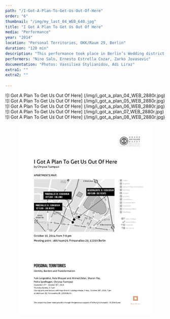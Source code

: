 ```yaml
---
path: "/I-Got-A-Plan-To-Get-Us-Out-Of-Here"
order: "6"
thumbnail: "/img/my_last_04_WEB_640.jpg"
title: "I Got A Plan To Get Us Out Of Here"
media: "Performance"
year: "2014"
location: "Personal Territories, OKK/Raum 29, Berlin"
duration: "120 min"
description: "This performance took place in Berlin’s Wedding district. I asked local residents to take part as households in the creation of a short musical composition. The outcome would be presented at their home, to an invited audience. An experienced vocalist was to reside with each one of the three families for two weeks, with the intention of being guided by its members in creating a piece together. The groups read F. Kafka’s novel Metamorphosis and studied the character of Gregor Samsa who gradually loses his place not only within society but within the family as well. Language, which was gradually being replaced by sounds, was given as an example of that composition. The title of the work, “I Got A Plan To Get Us Out Of Here” was given to the participants from the outset, to be used as a departure point. During the exhibition, the audience could wander through the open apartments and stay as long as they wished listening to these compositions."
performers: "Nino Salo, Ernesto Estrella Cozar, Zarko Jovasevic"
documentation: "Photos: Vassiliea Stylianidou, Adi Liraz"
extra1: ""
extra2: ""

---
```


![I Got A Plan To Get Us Out Of Here] (/img/i_got_a_plan_04_WEB_2880r.jpg)
![I Got A Plan To Get Us Out Of Here] (/img/i_got_a_plan_05_WEB_2880r.jpg)
![I Got A Plan To Get Us Out Of Here] (/img/i_got_a_plan_06_WEB_2880r.jpg)
![I Got A Plan To Get Us Out Of Here] (/img/i_got_a_plan_07_WEB_2880r.jpg)
![I Got A Plan To Get Us Out Of Here] (/img/i_got_a_plan_08_WEB_2880r.jpg)

<figure class="photo">
<img src="img/i_got_a_plan/map_chryssa.jpg" alt="map">
</figure>

